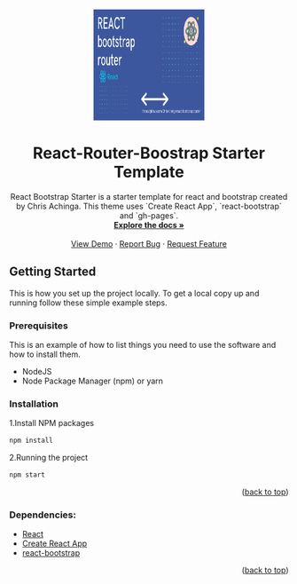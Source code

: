 <a name="readme-top"></a>

<br />

<!-- Page Header -->
<div align="center">
  <a href="https://github.com/achingachris/react-router-bootstrap-starter">
    <img src="./screenshots/react-bootstrap-starter.png" alt="Logo" width="200" height="200">
  </a>

  <h1 align="center">React-Router-Boostrap Starter Template</h1>

  <p align="center">
    React Bootstrap Starter is a starter template for react and bootstrap created by Chris Achinga. This theme uses `Create React App`, `react-bootstrap` and `gh-pages`.
    <br />
    <a href="https://github.com/achingachris/react-router-bootstrap-starter"><strong>Explore the docs »</strong></a>
    <br />
    <br />
    <a href="https://react-bootstrap-temp.netlify.app/">View Demo</a>
    ·
    <a href="https://github.com/achingachris/react-router-bootstrap-starter/issues">Report Bug</a>
    ·
    <a href="https://github.com/achingachris/react-router-bootstrap-starter/issues">Request Feature</a>
  </p>
</div>

## Getting Started

This is how you set up the project locally.
To get a local copy up and running follow these simple example steps.

### Prerequisites

This is an example of how to list things you need to use the software and how to install them.

- NodeJS
- Node Package Manager (npm) or yarn

### Installation

1.Install NPM packages
   ```sh
   npm install
   ```
2.Running the project
   ```sh
   npm start
   ```


<p align="right">(<a href="#readme-top">back to top</a>)</p>

### Dependencies:

- [React](https://reactjs.org/)
- [Create React App](https://create-react-app.dev/)
- [react-bootstrap](https://react-bootstrap.github.io/)


<p align="right">(<a href="#readme-top">back to top</a>)</p>
<!-- USAGE EXAMPLES -->
